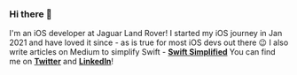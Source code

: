 ### Hi there 👋
I'm an iOS developer at Jaguar Land Rover! I started my iOS journey in Jan 2021 and have loved it since - as is true for most iOS devs out there 😉
I also write articles on Medium to simplify Swift - [**Swift Simplified**](https://swiftsimplified.medium.com)
You can find me on [**Twitter**](https://twitter.com/harshv_arora) and [**LinkedIn**](https://www.linkedin.com/in/harshvardhanarora/)!

<!--
**harshvardhanarora/harshvardhanarora** is a ✨ _special_ ✨ repository because its `README.md` (this file) appears on your GitHub profile.

Here are some ideas to get you started:

- 🔭 I’m currently working on ...
- 🌱 I’m currently learning ...
- 👯 I’m looking to collaborate on ...
- 🤔 I’m looking for help with ...
- 💬 Ask me about ...
- 📫 How to reach me: ...
- 😄 Pronouns: ...
- ⚡ Fun fact: ...
-->
